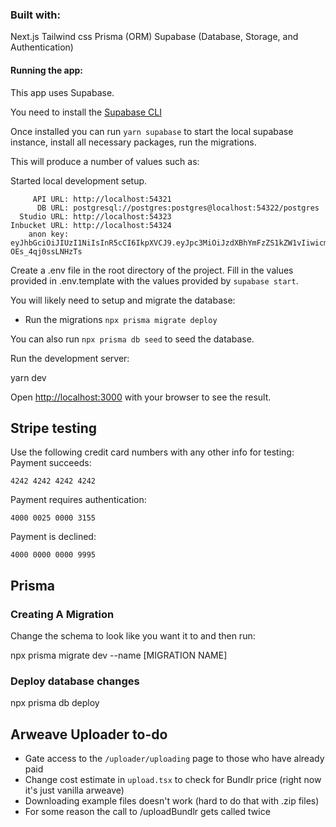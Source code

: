 ### Built with:

Next.js
Tailwind css
Prisma (ORM)
Supabase (Database, Storage, and Authentication)

#### Running the app:

This app uses Supabase.

You need to install the [Supabase CLI](https://github.com/supabase/cli)

Once installed you can run `yarn supabase` to start the local supabase instance, install all necessary packages, run the migrations.

This will produce a number of values such as:

Started local development setup.

         API URL: http://localhost:54321
          DB URL: postgresql://postgres:postgres@localhost:54322/postgres
      Studio URL: http://localhost:54323
    Inbucket URL: http://localhost:54324
        anon key: eyJhbGciOiJIUzI1NiIsInR5cCI6IkpXVCJ9.eyJpc3MiOiJzdXBhYmFzZS1kZW1vIiwicm9sZSI6ImFub24ifQ.625_WdcF3KHqz5amU0x2X5WWHP-OEs_4qj0ssLNHzTs

Create a .env file in the root directory of the project.
Fill in the values provided in .env.template with the values provided by `supabase start`.

You will likely need to setup and migrate the database:

- Run the migrations `npx prisma migrate deploy`

You can also run `npx prisma db seed` to seed the database.

Run the development server:

yarn dev

Open [http://localhost:3000](http://localhost:3000) with your browser to see the result.

## Stripe testing

Use the following credit card numbers with any other info for testing:
Payment succeeds:

```
4242 4242 4242 4242
```

Payment requires authentication:

```
4000 0025 0000 3155
```

Payment is declined:

```
4000 0000 0000 9995
```

## Prisma

### Creating A Migration

Change the schema to look like you want it to and then run:

npx prisma migrate dev --name [MIGRATION NAME]

### Deploy database changes

npx prisma db deploy

## Arweave Uploader to-do
- Gate access to the `/uploader/uploading` page to those who have already paid
- Change cost estimate in `upload.tsx` to check for Bundlr price (right now it's just vanilla arweave)
- Downloading example files doesn't work (hard to do that with .zip files)
- For some reason the call to /uploadBundlr gets called twice